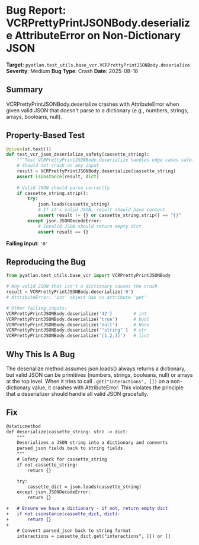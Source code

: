 # Bug Report: VCRPrettyPrintJSONBody.deserialize AttributeError on Non-Dictionary JSON

**Target**: `pyatlan.test_utils.base_vcr.VCRPrettyPrintJSONBody.deserialize`
**Severity**: Medium
**Bug Type**: Crash
**Date**: 2025-08-18

## Summary

VCRPrettyPrintJSONBody.deserialize crashes with AttributeError when given valid JSON that doesn't parse to a dictionary (e.g., numbers, strings, arrays, booleans, null).

## Property-Based Test

```python
@given(st.text())
def test_vcr_json_deserialize_safety(cassette_string):
    """Test VCRPrettyPrintJSONBody.deserialize handles edge cases safely"""
    # Should not crash on any input
    result = VCRPrettyPrintJSONBody.deserialize(cassette_string)
    assert isinstance(result, dict)
    
    # Valid JSON should parse correctly
    if cassette_string.strip():
        try:
            json.loads(cassette_string)
            # If it's valid JSON, result should have content
            assert result != {} or cassette_string.strip() == "{}"
        except json.JSONDecodeError:
            # Invalid JSON should return empty dict
            assert result == {}
```

**Failing input**: `'0'`

## Reproducing the Bug

```python
from pyatlan.test_utils.base_vcr import VCRPrettyPrintJSONBody

# Any valid JSON that isn't a dictionary causes the crash
result = VCRPrettyPrintJSONBody.deserialize('0')
# AttributeError: 'int' object has no attribute 'get'

# Other failing inputs:
VCRPrettyPrintJSONBody.deserialize('42')        # int
VCRPrettyPrintJSONBody.deserialize('true')      # bool
VCRPrettyPrintJSONBody.deserialize('null')      # None
VCRPrettyPrintJSONBody.deserialize('"string"')  # str
VCRPrettyPrintJSONBody.deserialize('[1,2,3]')   # list
```

## Why This Is A Bug

The deserialize method assumes json.loads() always returns a dictionary, but valid JSON can be primitives (numbers, strings, booleans, null) or arrays at the top level. When it tries to call `.get("interactions", [])` on a non-dictionary value, it crashes with AttributeError. This violates the principle that a deserializer should handle all valid JSON gracefully.

## Fix

```diff
@staticmethod
def deserialize(cassette_string: str) -> dict:
    """
    Deserializes a JSON string into a dictionary and converts
    parsed_json fields back to string fields.
    """
    # Safety check for cassette_string
    if not cassette_string:
        return {}

    try:
        cassette_dict = json.loads(cassette_string)
    except json.JSONDecodeError:
        return {}

+   # Ensure we have a dictionary - if not, return empty dict
+   if not isinstance(cassette_dict, dict):
+       return {}
+
    # Convert parsed_json back to string format
    interactions = cassette_dict.get("interactions", []) or []
```